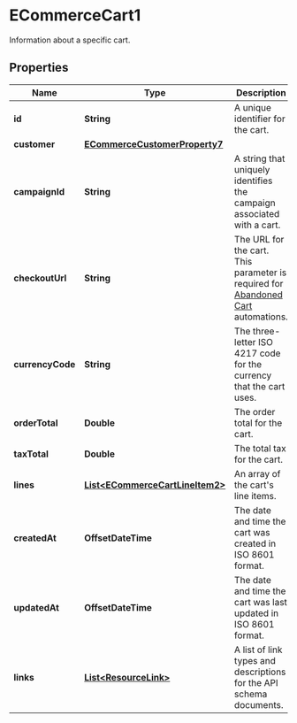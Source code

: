 

# ECommerceCart1

Information about a specific cart.

## Properties

| Name | Type | Description | Notes |
|------------ | ------------- | ------------- | -------------|
|**id** | **String** | A unique identifier for the cart. |  [optional] [readonly] |
|**customer** | [**ECommerceCustomerProperty7**](ECommerceCustomerProperty7.md) |  |  [optional] |
|**campaignId** | **String** | A string that uniquely identifies the campaign associated with a cart. |  [optional] |
|**checkoutUrl** | **String** | The URL for the cart. This parameter is required for [Abandoned Cart](https://mailchimp.com/help/create-an-abandoned-cart-email/) automations. |  [optional] |
|**currencyCode** | **String** | The three-letter ISO 4217 code for the currency that the cart uses. |  [optional] |
|**orderTotal** | **Double** | The order total for the cart. |  [optional] |
|**taxTotal** | **Double** | The total tax for the cart. |  [optional] |
|**lines** | [**List&lt;ECommerceCartLineItem2&gt;**](ECommerceCartLineItem2.md) | An array of the cart&#39;s line items. |  [optional] |
|**createdAt** | **OffsetDateTime** | The date and time the cart was created in ISO 8601 format. |  [optional] [readonly] |
|**updatedAt** | **OffsetDateTime** | The date and time the cart was last updated in ISO 8601 format. |  [optional] [readonly] |
|**links** | [**List&lt;ResourceLink&gt;**](ResourceLink.md) | A list of link types and descriptions for the API schema documents. |  [optional] [readonly] |



